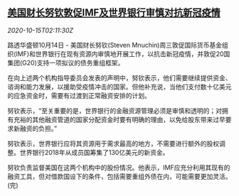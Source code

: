 <!--1602728594000-->
[美国财长努钦敦促IMF及世界银行审慎对抗新冠疫情](https://cn.reuters.com/article/us-mnuchin-imf-wb-covid-1015-idCNKBS27006Y)
------

<div><i>2020-10-15T02:11:30Z</i></div><p>路透华盛顿10月14日 - 美国财长努钦(Steven Mnuchin)周三敦促国际货币基金组织(IMF)和世界银行在现有资源内审慎地开展工作，以抗击新冠疫情，并敦促20国集团(G20)支持一项拟议的债务重组框架。</p><p>在向上述两个机构指导委员会发表的声明中，努钦表示，他们需要继续提供资金、谘询和能力发展，以援助受疫情冲击的国家。但他补充说，当他们支付数十亿美元的应急资金时，需要有过渡到正常融资安排的计划。</p><p>努钦表示，“至关重要的是，世界银行的金融资源管理必须是审慎和透明的；对拥有充裕的其他融资管道的国家分配资金时要有明确的理由，以免给股东带来过早要求新融资的负担。”</p><p>努钦表示，世界银行应将其资源用于需求最高的地方，不需要进行额外的股权调整。世界银行2018年从成员国筹集了130亿美元的新资金。</p><p>努钦负责监督美国在这两个机构中的股份情况。他表示，IMF应充分利用其现有的融资工具，但对借款国设下的条件，包括需要重组外债在内，可能需要更加灵活。(完)</p>
